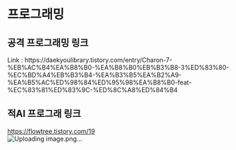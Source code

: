 # 프로그래밍
## 공격 프로그래밍 링크
<p> Link : https://daekyoulibrary.tistory.com/entry/Charon-7-%EB%AC%B4%EA%B8%B0-%EA%B8%B0%EB%B3%B8-3%ED%83%80-%EC%BD%A4%EB%B3%B4-%EA%B3%B5%EA%B2%A9-%EA%B5%AC%ED%98%84%ED%95%98%EA%B8%B0-feat-%EC%83%81%ED%83%9C-%ED%8C%A8%ED%84%B4</p>

## 적AI 프로그래 링크
https://flowtree.tistory.com/19<BR>
![Uploading image.png…]()


